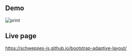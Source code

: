 ## Demo 

![print](demo/demo.png)

## Live page

https://schweppes-js.github.io/bootstrap-adaptive-layout/
